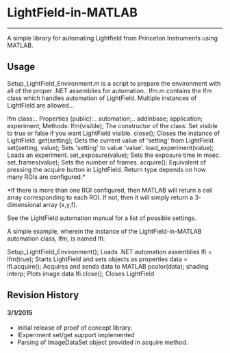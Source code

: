# LightField-in-MATLAB
---
A simple library for automating Lightfield from Princeton Instruments using MATLAB.

## Usage

Setup_LightField_Environment.m is a script to prepare the environment with all of the proper .NET assemblies for automation..
lfm.m contains the lfm class which handles automation of LightField. Multiple instances of LightField are allowed...

lfm class:..
	Properties (public):..
		automation;..
        	addinbase;
        	application;
        	experiment;
	Methods:
		lfm(visible); 			The constructor of the class. Set visible to true or false if you want LightField visible.
		close();				Closes the instance of LightField.
		get(setting);			Gets the current value of 'setting' from LightField.
		set(setting, value); 	Sets 'setting' to value 'value'.
		load_experiment(value);	Loads an experiment.
		set_exposure(value);	Sets the exposure time in msec.
		set_frames(value);		Sets the number of frames.
		acquire();				Equivalent of pressing the acquire button in LightField. Return type depends on how many ROIs are configured.*
		
*If there is more than one ROI configured, then MATLAB will return a cell array corresponding to each ROI. If not, then it will simply return a 3-dimensional array (x,y,f).

See the LightField automation manual for a list of possible settings.

A simple example, wherein the instance of the LightField-in-MATLAB automation class, lfm, is named lfi:		

Setup_LightField_Environment();       	Loads .NET automation assemblies
lfi = lfm(true);						Starts LightField and sets objects as properties
data = lfi.acquire();					Acquires and sends data to MATLAB
pcolor(data); shading interp;			Plots image data
lfi.close();							Closes LightField

## Revision History	
#### 3/1/2015
- Initial release of proof of concept library. 
- IExperiment set/get support implemented 
- Parsing of ImageDataSet object provided in acquire method.

